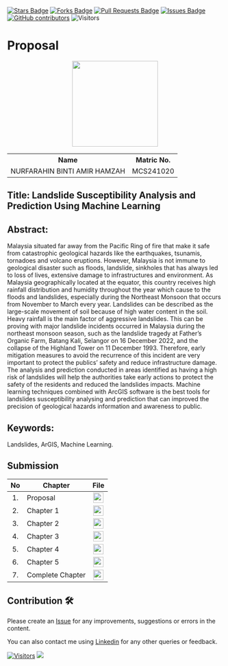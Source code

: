 <a href="https://github.com/drshahizan/research-design/stargazers"><img src="https://img.shields.io/github/stars/drshahizan/research-design" alt="Stars Badge"/></a>
<a href="https://github.com/drshahizan/research-design/network/members"><img src="https://img.shields.io/github/forks/drshahizan/research-design" alt="Forks Badge"/></a>
<a href="https://github.com/drshahizan/research-design/pulls"><img src="https://img.shields.io/github/issues-pr/drshahizan/research-design" alt="Pull Requests Badge"/></a>
<a href="https://github.com/drshahizan/research-design"><img src="https://img.shields.io/github/issues/drshahizan/research-design" alt="Issues Badge"/></a>
<a href="https://github.com/drshahizan/research-design/graphs/contributors"><img alt="GitHub contributors" src="https://img.shields.io/github/contributors/drshahizan/research-design?color=2b9348"></a>
![Visitors](https://api.visitorbadge.io/api/visitors?path=https%3A%2F%2Fgithub.com%2Fdrshahizan%2BDM&labelColor=%23d9e3f0&countColor=%23697689&style=flat)


# Proposal

<p align="center">
  <img height="200px" src="![WhatsApp Image 2024-12-15 at 11 49 03 AM](https://github.com/user-attachments/assets/6eccadaf-5b08-4b95-a99a-e97a3ec30c76)" />
</p>

<table align="center">
  <tr>
    <th>Name</th>
    <th>Matric No.</th>
  </tr>
  <tr>
    <td>NURFARAHIN BINTI AMIR HAMZAH</td>
    <td>MCS241020</td>
  </tr>

</table>

## Title: Landslide Susceptibility Analysis and Prediction Using Machine Learning

## Abstract:
Malaysia situated far away from the Pacific Ring of fire that make it safe from catastrophic geological hazards like the earthquakes, tsunamis, tornadoes and volcano eruptions. However, Malaysia is not immune to geological disaster such as floods, landslide, sinkholes that has always led to loss of lives, extensive damage to infrastructures and environment. As Malaysia geographically located at the equator, this country receives high rainfall distribution and humidity throughout the year which cause to the floods and landslides, especially during the Northeast Monsoon that occurs from November to March every year. Landslides can be described as the large-scale movement of soil because of high water content in the soil. Heavy rainfall is the main factor of aggressive landslides. This can be proving with major landslide incidents occurred in Malaysia during the northeast monsoon season, such as the landslide tragedy at Father’s Organic Farm, Batang Kali, Selangor on 16 December 2022, and the collapse of the Highland Tower on 11 December 1993.  Therefore, early mitigation measures to avoid the recurrence of this incident are very important to protect the publics’ safety and reduce infrastructure damage. The analysis and prediction conducted in areas identified as having a high risk of landslides will help the authorities take early actions to protect the safety of the residents and reduced the landslides impacts. Machine learning techniques combined with ArcGIS software is the best tools for landslides susceptibility analysing and prediction that can improved the precision of geological hazards information and awareness to public.   

## Keywords: 
Landslides, ArGIS, Machine Learning.

## Submission

| No  | Chapter     |                                                 File |
| :-: | ---------- | :---------------------------------------------------------------------------------------------------: |
|  1.  | Proposal | <a href="Nurfarahin_MCST1033_Proposal Form.pdf/"><img src="../../images/pdf.svg" width="24px" height="24px"></a> |
|  2.  | Chapter 1 | <a href="Chapter 1/"><img src="../../images/pdf.svg" width="24px" height="24px"></a> |
|  3.  | Chapter 2 | <a href="Chapter 2/"><img src="../../images/pdf.svg" width="24px" height="24px"></a> |
|  4.  | Chapter 3 | <a href="Chapter 3/"><img src="../../images/pdf.svg" width="24px" height="24px"></a> |
|  5.  | Chapter 4 | <a href="Chapter 4/"><img src="../../images/pdf.svg" width="24px" height="24px"></a> |
|  6.  | Chapter 5 | <a href="Chapter 5/"><img src="../../images/pdf.svg" width="24px" height="24px"></a> |
|  7.  | Complete Chapter | <a href="Complete Chapter/"><img src="../../images/pdf.svg" width="24px" height="24px"></a> |


## Contribution 🛠️

Please create an [Issue](https://github.com/drshahizan/special-topic-data-engineering/issues) for any improvements, suggestions or errors in the content.

You can also contact me using [Linkedin](https://www.linkedin.com/in/drshahizan/) for any other queries or feedback.

[![Visitors](https://api.visitorbadge.io/api/visitors?path=https%3A%2F%2Fgithub.com%2Fdrshahizan&labelColor=%23697689&countColor=%23555555&style=plastic)](https://visitorbadge.io/status?path=https%3A%2F%2Fgithub.com%2Fdrshahizan)
![](https://hit.yhype.me/github/profile?user_id=81284918)


